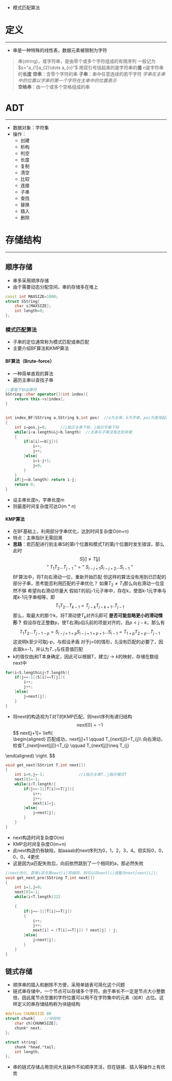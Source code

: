 

- 模式匹配算法


# 定义
---
- 串是一种特殊的线性表，数据元素被限制为字符
> 串(string)，或字符串，是由零个或多个字符组成的有限序列
> 一般记为 $s="a_{1}a_{2}\dots a_{n}"$ 
> 用双引号括起来的是字符串的**值**
> n是字符串的**长度**
> **空串**：含零个字符的串
> **子串**：串中任意连续的若干字符   *字串在主串中的位置以字串的第一个字符在主串中的位置表示*  
> **空格串**：由一个或多个空格组成的串


# ADT
---
- 数据对象：字符集
- 操作：
	- 创建
	- 析构
	- 判空
	- 长度
	- 复制
	- 清空
	- 比较
	- 连接
	- 子串
	- 查找
	- 替换
	- 插入
	- 删除

# 存储结构
---
## 顺序存储
- 串多采用顺序存储
- 由于需要动态分配空间，串的存储多在堆上
```c++
const int MAXSIZE=1000;
struct SString{
	char s[MAXSIZE];
	int length=0;
};
```

### 模式匹配算法
- 子串的定位通常称为模式匹配或串匹配
- 主要介绍BF算法和KMP算法
#### BF算法（Brute-force）
- 一种简单直观的算法
- 遍历主串以查找子串
```c++
//重载下标运算符
SString::char operator[](int index){
	return this->s[index];
}


int index_BF(SString a,SString b,int pos)  //a为主串，b为字串，pos为查找起始位置
{
	int i=pos,j=0;      //i指示主串下标，j指示字串下标
	while(i<a.length&&j<b.length)  //主串与子串没有达到末尾
	{
		if(a[i]==b[j]){
			i++;
			j++;
		}else{
			i=i-j+1;
			j=0;
		}
	}
	if(j==b.length) return i-j;
	return 0;
}
```
- 设主串长度n，字串长度m
- 则最差时间复杂度可达O(m * n)


#### KMP算法
- 在BF基础上，利用部分字串优化，达到时间复杂度O(m+n)
- 特点：主串指针无需回溯
- **思路**：若匹配进行到主串S的第i个位置和模式T的第j个位置时发生错误，那么此时
$$
S[i]\neq T[j] 
$$
$$
\text{“ }T_{1}T_{2}\dots T_{j-1}\text{ "}=\text{“ }S_{i-j+1}S_{i-j+2}\dots S_{i-1}\text{ "}
$$
		BF算法中，将T向右滑动一位，重新开始匹配
		但这样的算法没有用到已匹配的部分子串，思考能否利用匹配的子串优化？
		如果$T_{2}\neq T_{1}$那么向右滑动一位显然不够
		希望向右滑动尽量大
		假如T的前j-1元子串中，存在k，使首k-1元字串与尾k-1元字串相等，即
		$$
T_{1}T_{2}\dots T_{k-1}=T_{j-k}T_{j-k+1}..T_{j-1}
$$
		那么，取最大的那个k，将T滑动使$T_{k}$对齐$S_{i}$即可
		**是否可能忽略更小的滑动情形？**
		假设存在正整数p，使T右滑p后$S_{i}$前的项是对齐的，且$p<j-k$，那么有
		$$
T_{1}T_{2}\dots T_{j-1-p}=S_{i-j+1+p}S_{i-j+1+p+1}\dots S_{i-1}=T_{1+p}T_{2+p}\dots T_{j-1}
$$
		这说明k至少可取j-p，与假设矛盾
		对于j=0的情形，$S_{i}$没有匹配的必要了，因此取k=-1，并认为$T_{-1}$与任意值匹配
- k的值仅由j和T本身确定，因此可以根据T，建立$j\to k$的映射，存储在数组next中
```c++
for(i<S.length&&j<T.length){
	if(j==-1||S[i]==T[j]){   
		i++;
		j++;
	}else{
		j=next[j];
	}
}
```
- 将next的构造视为T对T的KMP匹配，则next序列有递归结构
	$$
next[0]=-1
$$
$$
next[j+1]=
\left\{  
\begin{aligned}
匹配成功，next[j]+1 \qquad T_{next[j]}=T_{j}\\
向右滑动，检查T_{next[next[j]]}=T_{j} \qquad T_{next[j]}\neq T_{j}


\end{aligned}
\right.
$$
```c++
void get_next(SStrint T,int next[])
{
	int i=0,j=-1;               //i指示主串T，j指示模式T
	next[0]=-1;
	while(i<T.length){
		if(j==-1||T[i]==T[j]){
			i++;
			j++;
			next[i]=j;
		}else{
			j=next[j];
		}
	}
}
```
- next构造时间复杂度O(m)
- KMP总时间复杂度O(m+n)
- 此next构造仍有缺陷，如aaaab的next序列为0，1，2，3，4。但实际0，0，0，0，4更优
- 这是因为a匹配失败后，向前依然跳到了一个相同的a，那必然失败
```c++
//next优化，若第i项与第next[i]项相同，则可以将next[i]调整为next[next[i]];
void get_next_pro(SString T,int next[])
{
	int i=1,j=0;
	next[0]=-1;
	while(i<T.length)222
	
	{
		if(j==-1||T[i]==T[j])
		{
			i++;
			j++;
			next[i] = (T[i]==T[j]) ? next[j] : j;
		}else{
			j=next[j];
		}
	}
}
```

## 链式存储
- 顺序串的插入和删除不方便，采用单链表可简化这个问题
- 链式串存储中，一个节点可以存储多个字符。由于串长不一定是节点大小整数倍，因此尾节点空置的字符位置可以用不在字符集中的元素（如#）占位。这样定义的串存储结构称为块链结构
```c++
#define CHUNKSIZE 80
struct chunk{    //块结构
	char ch[CHUNKSIZE];
	chunk* next;
};

struct string{
	chunk *head,*tail;
	int length;
};
```
- 串的链式存储占用空间大且操作不如顺序灵活，但在链接、插入等操作上有优势